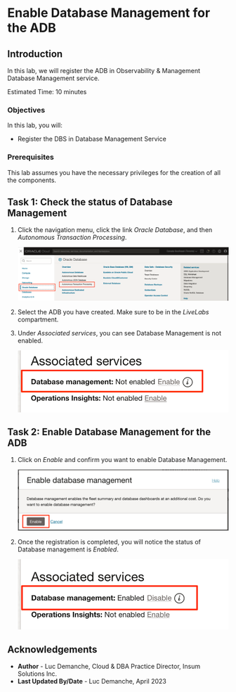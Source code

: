 # Enable Database Management for the ADB

## Introduction

In this lab, we will register the ADB in Observability & Management Database Management service.

Estimated Time: 10 minutes

### Objectives

In this lab, you will:
* Register the DBS in Database Management Service

### Prerequisites

This lab assumes you have the necessary privileges for the creation of all the components.

## Task 1: Check the status of Database Management

1. Click the navigation menu, click the link *Oracle Database*, and then *Autonomous Transaction Processing*.

	![Image alt text](images/image1.png)

2. Select the ADB you have created. Make sure to be in the *LiveLabs* compartment.

3. Under *Associated services*, you can see Database Management is not enabled.

	![Image alt text](images/image2.png)

## Task 2: Enable Database Management for the ADB

1. Click on *Enable* and confirm you want to enable Database Management.

	![Image alt text](images/image3.png)

2. Once the registration is completed, you will notice the status of Database management is *Enabled*.

	![Image alt text](images/image4.png)


## Acknowledgements
* **Author** - Luc Demanche, Cloud & DBA Practice Director, Insum Solutions Inc.
* **Last Updated By/Date** - Luc Demanche, April 2023
